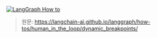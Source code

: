 [![LangGraph How to](https://img.shields.io/badge/LangGraph-How_to-yellow?logo=langgraph)](https://langchain-ai.github.io/langgraph/how-tos/)


> 원문: https://langchain-ai.github.io/langgraph/how-tos/human_in_the_loop/dynamic_breakpoints/

